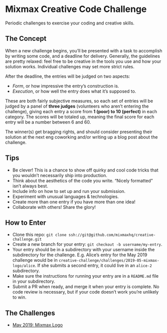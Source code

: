 # Mixmax Creative Code Challenge
Periodic challenges to exercise your coding and creative skills.

## The Concept
When a new challenge begins, you’ll be presented with a task to accomplish by writing some code, and a deadline for delivery. Generally, the guidelines are pretty relaxed: feel free to be creative in the tools you use and how your solution works. Individual challenges may set more strict rules.

After the deadline, the entries will be judged on two aspects:
* _Form_, or how impressive the entry’s construction is.
* _Execution_, or how well the entry does what it’s supposed to.

These are both fairly subjective measures, so each set of entries will be judged by a panel of **three judges** (volunteers who aren’t entering the challenge), giving each entry a score from **1 (poor) to 10 (perfect)** in each category. The scores will be totaled up, meaning the final score for each entry will be a number between 6 and 60.

The winner(s) get bragging rights, and should consider presenting their solution at the next eng coworking and/or writing up a blog post about the challenge.

## Tips
* Be clever! This is a chance to show off quirky and cool code tricks that you wouldn’t necessarily ship into production.
* Think about the aesthetics of the code you write. “Nicely formatted” isn’t always best.
* Include info on how to set up and run your submission.
* Experiment with unusual languages & technologies.
* Create more than one entry if you have more than one idea!
* Collaborate with others! Share the glory!

## How to Enter
* Clone this repo: `git clone ssh://git@github.com/mixmaxhq/creative-challenge.git`
* Create a new branch for your entry: `git checkout -b username/my-entry`.
* Your entry should be in a subdirectory with your username inside the subdirectory for the challenge. E.g. Alice’s entry for the May 2019 challenge would be in `creative-challenge/challenges/2019-05-mixmax-logo/alice`. If she submits a second entry, it could live in an `alice-2` subdirectory.
* Make sure the instructions for running your entry are in a `README.md` file in your subdirectory.
* Submit a PR when ready, and merge it when your entry is complete. No code review is necessary, but if your code doesn’t work you’re unlikely to win.

## The Challenges
* [May 2019: Mixmax Logo](./challenges/2019-05-mixmax-logo)
